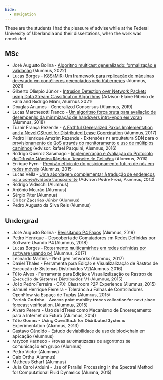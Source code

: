 ```yaml
---
hide:
  - navigation
---
```


These are the students I had the pleasure of advise while at the Federal University of Uberlandia and their dissertations, when the work was concluded.

## MSc 

* José Augusto Bolina - [Algoritmo multicast generalizado: formalização e validação](https://repositorio.ufu.br/handle/123456789/36421) (Alumnus, 2022)
* Lucas Borges - [K8ShMiR: Um framework para replicação de máquinas de estado em contêineres gerenciados pelo Kubernetes]() (Alumnus, 2021)
* Gilberto Olímpio Júnior - [Intrusion Detection over Network Packets using Data Stream Classification Algorithms](https://repositorio.ufu.br/handle/123456789/33882) (Advisor: Elaine Ribeiro de Faria and Rodrigo Miani, Alumnus 2021)
* Douglas Antunes - Generalized Consensus (Alumnus, 2019)
* Lucas Marchesotti Franco - [Um algoritmo força bruta para avaliação de desempenho da minimização de handovers intra-vpon em vcran](https://repositorio.ufu.br/handle/123456789/31773) (Alumnus, 2018)
* Tuanir França Rezende - [A Faithful Generalized Paxos Implementation and a Novel CStruct for Distributed Lease Coordination](https://repositorio.ufu.br/handle/123456789/22458) (Alumnus, 2017)
* Pedro Henrique Amorim Rezende - [Extensões na arquitetura SDN para o provisionamento de QoS através do monitoramento e uso de múltiplos caminhos](https://repositorio.ufu.br/handle/123456789/17550) (Advisor: Rafael Pasquini, Alumnus, 2016)
* Rodrigo Queiroz Saramago - [Implementação e Avaliação do Protocolo de Difusão Atômica Rápida a Despeito de Colisões](https://repositorio.ufu.br/handle/123456789/22447) (Alumnus, 2016)
* Enrique Fynn - [Previsão eficiente do posicionamento futuro de nós em redes móveis](https://repositorio.ufu.br/handle/123456789/17825) (Alumnus, 2015)
* Lucas Vella - [Uma abordagem complementar à tradução de endereços para conectividade transparente](https://repositorio.ufu.br/handle/123456789/12529) (Advisor: Pedro Frosi, Alumnus, 2012)
* Rodrigo Videschi (Alumnus)
* Antônio Mourão (Alumnus)
* Sérgio Píter (Alumnus)
* Cleber Zacarias Júnior (Alumnus)
* Pedro Augusto da Silva Reis (Alumnus)

## Undergrad 

* José Augusto Bolina - [Revisitando P4 Paxos](https://repositorio.ufu.br/handle/123456789/26230) (Alumnus, 2019)
* Pedro Henrique - Descoberta de Comutadores em Redes Definidas por Software Usando P4 (Alumnus, 2018)
* Lucas Borges - [Roteamento multicaminhos em redes definidas por software usando p4](https://repositorio.ufu.br/handle/123456789/20604) (Alumnus, 2017)
* Leonardo Martins - Next gen networks (Alumnus, 2017)
* Daniel Thales - Ferramenta para Edição e Visualizalização de Rastros de Execução de Sistemas Distribuídos V2(Alumnus, 2016)
* Túlio Alves - Ferramenta para Edição e Visualizalização de Rastros de Execução de Sistemas Distribuídos V1 (Alumnus, 2015)
* João Pedro Ferreira - CPX: Classroom P2P Experience (Alumnus, 2015)
* Samuel Henrique Ferreira - Tolerância a Falhas de Controladores OpenFlow via Espaço de Tuplas (Alumnus, 2015)
* Patrick Godinho - Access point mobility traces collection for next place forecast verification. (Alumnus, 2015)
* Álvaro Pereira - Uso de IdTrees como Mecanismo de Endereçamento para a Internet do Futuro (Alumnus, 2014)
* Túlio Gomes - Using OpenStack for Distributed Systems Experimentation (Alumnus, 2013)
* Gustavo Cândido - Estudo de viabilidade de uso de blockchain em aplicação (Alumnus)
* Maycon Pacheco - Provas automatizadas de algoritmos de comunicação em grupo (Alumnus)
* Pedro Victor (Alumnus)
* Caio Orthu (Alumnus)
* Matheus Scharf (Alumnus)
* Julia Carol Arduini - Use of Parallel Processing in the Spectral Method for Computational Fluid Dynamics (Alumna, 2015)
